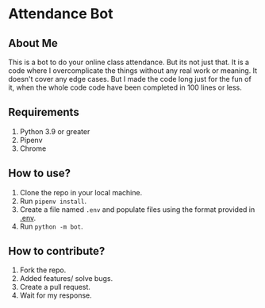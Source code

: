 # Attendance Bot

## About Me
This is a bot to do your online class attendance. But its not just that. It is a code where I overcomplicate the things without any real work or meaning. It doesn't cover any edge cases. But I made the code long just for the fun of it, when the whole code code have been completed in 100 lines or less.

## Requirements
1. Python 3.9 or greater
2. Pipenv
3. Chrome

## How to use?
1. Clone the repo in your local machine.
2. Run `pipenv install`.
3. Create a file named `.env` and populate files using the format provided in [.env](example-dot-env.txt).
4. Run `python -m bot`.

## How to contribute?
1. Fork the repo.
2. Added features/ solve bugs.
3. Create a pull request.
4. Wait for my response.
